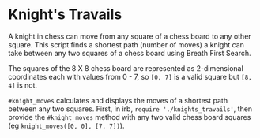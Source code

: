 # Knight's Travails

A knight in chess can move from any square of a chess board to any other square.  This script finds a shortest path (number of moves) a knight can take between any two squares of a chess board using Breath First Search.

The squares of the 8 X 8 chess board are represented as 2-dimensional coordinates each with values from 0 - 7, so `[0, 7]` is a valid square but `[8, 4]` is not.

`#knight_moves` calculates and displays the moves of a shortest path between any two squares.
First, in irb, `require './knights_travails'`, then provide the `#knight_moves` method with any two valid chess board squares (eg `knight_moves([0, 0], [7, 7])`).
